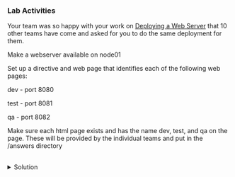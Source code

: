 ### Lab Activities
Your team was so happy with your work on [Deploying a Web Server](https://killercoda.com/het-tanis/course/Linux-Labs/101-configure-apache-server) that 10 other teams have come and asked for you to do the same deployment for them.

Make a webserver available on node01

Set up a directive and web page that identifies each of the following web pages:

dev - port 8080

test - port 8081

qa - port 8082

Make sure each html page exists and has the name dev, test, and qa on the page. These will be provided by the individual teams and put in the /answers directory

<br>

<details>
<summary>Solution</summary>

Check your hosts file

```plain
cat /root/hosts
```{{exec}}

Check your virtual hosts and index files. Modify this command for all the files in that directory.

```plain
cat /answers/dev*
```{{exec}}

Create each component of the /root/web_environment.yaml file. (If you get stuck you can find this file in /answers/web_environment.yaml)

Run against the [webservers] host group

```plain
---

- name: Web Environment
  hosts: webservers
  vars:
  gather_facts: True
  become: True
  tasks:

```

Create the section to install apache2

```plain
  - name: Install Apache2 Server
    apt:
      name: "apache2"
      state: latest
```

Create the directories for each environmentn

```plain
  - name: Create directories for environments
    file:
      path: "/var/www/html_{{item}}"
      state: directory
    loop:
    - dev
    - test
    - qa
    notify:
      - Restart apache
```

Add the listener ports to the correct configuration file

```plain

  - name: Add the Listener ports to /etc/apache2/ports.conf
    lineinfile:
      path: /etc/apache2/ports.conf
      insertafter: '^Listen'
      state: present
      line: "{{item}}"
    loop:
    - 'Listen 8080'
    - 'Listen 8081'
    - 'Listen 8082'
    notify:
      - Restart apache

```

Push the html files that the teams have given you into the right directories.

```plain
  - name: Push the html for each page over
    copy:
      src: "/answers/{{item.name}}"
      dest: "/var/www/html_{{item.env}}/index.html"
    loop:
    - { env: 'dev', name: 'dev_index.html'}
    - { env: 'test', name: 'test_index.html'}
    - { env: 'qa', name: 'qa_index.html'}
    notify:
      - Restart apache
```

In each of those blocks above you set a notification if something is changed. Now you have to create the handler that gets used in the event a notification happens.

```plain
  handlers:

  - name: Restart apache
    systemd:
      state: restarted
      name: apache2
```

Run your completed playbook to deploy all environments


```plain
ansible-playbook -i /root/hosts /root/web_environment.yaml
```{{exec}}

Run it a second time to see all the events that no longer have to happen. Did the handler run the second time? Why or why not?

Verify that each of the listeners are from the correct environments.
```plain
curl node01:8080
curl node01:8081
curl node01:8082
```{{exec}}

If this has all worked, you've completed this lab and are ready to move on.

</details>